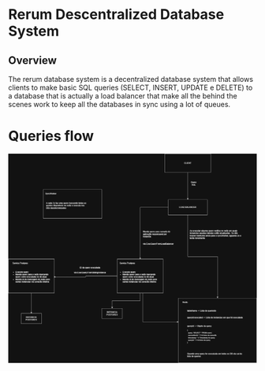 # Rerum Descentralized Database System

## Overview

The rerum database system is a decentralized database system that allows clients to make basic SQL queries (SELECT, INSERT, UPDATE e DELETE) to a database that is actually a load balancer that make all the behind the scenes work to keep all the databases in sync using a lot of queues.

# Queries flow

![Queries flow](./docs/RDDS.png)